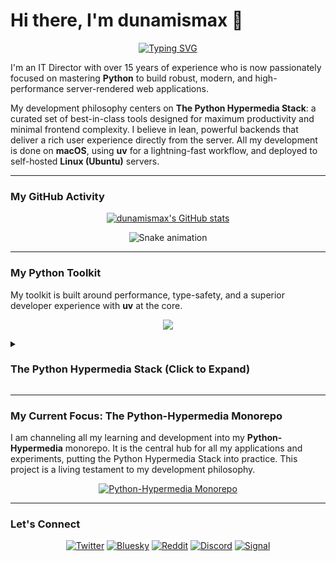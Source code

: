 # Hi there, I'm dunamismax 👋

<p align="center">
  <a href="https://github.com/dunamismax">
    <img src="https://readme-typing-svg.herokuapp.com?font=Fira+Code&size=24&pause=1000&color=4B8BBE&center=true&vCenter=true&width=800&lines=IT+Director+%7C+Python+Developer;Mastering+Modern+Web+Development.;Building+with+The+Python+Hypermedia+Stack.;FastAPI+%2B+HTMX+%2B+uv+%2B+Tailwind+CSS;Minimal+JavaScript.+Maximum+Productivity.;Check+out+my+Python-Hypermedia+repo+below!" alt="Typing SVG" />
  </a>
</p>

I'm an IT Director with over 15 years of experience who is now passionately focused on mastering **Python** to build robust, modern, and high-performance server-rendered web applications.

My development philosophy centers on **The Python Hypermedia Stack**: a curated set of best-in-class tools designed for maximum productivity and minimal frontend complexity. I believe in lean, powerful backends that deliver a rich user experience directly from the server. All my development is done on **macOS**, using **uv** for a lightning-fast workflow, and deployed to self-hosted **Linux (Ubuntu)** servers.

---

### My GitHub Activity

<p align="center">
  <a href="https://github.com/dunamismax">
    <img src="https://github-readme-stats.vercel.app/api?username=dunamismax&show_icons=true&theme=dracula&include_all_commits=true&count_private=true" alt="dunamismax's GitHub stats" />
  </a>
</p>
<p align="center">
    <img src="https://raw.githubusercontent.com/dunamismax/dunamismax/output/snake.svg" alt="Snake animation" />
</p>

---

### My Python Toolkit

My toolkit is built around performance, type-safety, and a superior developer experience with **uv** at the core.

<p align="center">
  <a href="https://skillicons.dev">
    <img src="https://skillicons.dev/icons?i=python,fastapi,pydantic,sqlalchemy,htmx,tailwind,jinja,docker,git,github,vscode,linux,ubuntu,bash" />
  </a>
</p>

<details>
<summary><h3>The Python Hypermedia Stack (Click to Expand)</h3></summary>

This stack is designed for building self-contained, high-performance, and interactive web applications. The architecture is centered around a powerful Python backend that renders HTML, enhanced with a minimal set of best-in-class libraries to create a rich user experience without the need for a heavy client-side framework.

---

#### **1. Backend**

- **FastAPI** & **Uvicorn**: For high-performance, async web servers and APIs.

#### **2. Database & Data Modeling**

- **SQLModel**, **Pydantic**, & **SQLAlchemy**: A seamless, type-safe bridge between my database and Python code.

#### **3. Frontend (The Hypermedia Stack)**

- **Jinja2**: For server-side HTML templating.
- **HTMX**: For modern interactivity with minimal-to-no JavaScript.
- **Tailwind CSS** & **DaisyUI**: For rapid, utility-first UI development.
- **TypeScript (Vanilla)**: For the rare occasion a sprinkle of client-side logic is needed.

#### **4. CLI & Management**

- **uv**: The core of my workflow. An extremely fast Python package installer, resolver, and version manager that replaces `pip`, `virtualenv`, and `pyenv`. All project scripts and tasks are run through `uv` for a consistent and reproducible environment.

#### **5. Deployment & Hosting**

- **Ubuntu Server**: The stable, reliable foundation for my self-hosted projects.
- **Caddy**: The simple, powerful, and automatic HTTPS reverse proxy.

</details>

---

### My Current Focus: The Python-Hypermedia Monorepo

I am channeling all my learning and development into my **Python-Hypermedia** monorepo. It is the central hub for all my applications and experiments, putting the Python Hypermedia Stack into practice. This project is a living testament to my development philosophy.

<p align="center">
  <a href="https://github.com/dunamismax/Python-Hypermedia">
    <img src="https://github-readme-stats.vercel.app/api/pin/?username=dunamismax&repo=Python-Hypermedia&theme=dracula&show_owner=true" alt="Python-Hypermedia Monorepo" />
  </a>
</p>

---

### Let's Connect

<p align="center">
  <a href="https://twitter.com/dunamismax" target="_blank"><img src="https://img.shields.io/badge/Twitter-%231DA1F2.svg?&style=for-the-badge&logo=twitter&logoColor=white" alt="Twitter"></a>
  <a href="https://bsky.app/profile/dunamismax.bsky.social" target="_blank"><img src="https://img.shields.io/badge/Bluesky-blue?style=for-the-badge&logo=bluesky&logoColor=white" alt="Bluesky"></a>
  <a href="https://reddit.com/user/dunamismax" target="_blank"><img src="https://img.shields.io/badge/Reddit-%23FF4500.svg?&style=for-the-badge&logo=reddit&logoColor=white" alt="Reddit"></a>
  <a href="https://discord.com/users/dunamismax" target="_blank"><img src="https://img.shields.io/badge/Discord-dunamismax-7289DA.svg?style=for-the-badge&logo=discord&logoColor=white" alt="Discord"></a>
  <a href="https://signal.me/#p/+dunamismax.66" target="_blank"><img src="https://img.shields.io/badge/Signal-dunamismax.66-3A76F0.svg?style=for-the-badge&logo=signal&logoColor=white" alt="Signal"></a>
</p>
